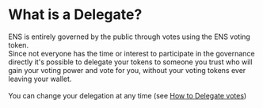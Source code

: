 # What is a Delegate?

ENS is entirely governed by the public through votes using the ENS voting token.\
Since not everyone has the time or interest to participate in the governance directly it's possible to delegate your tokens to someone you trust who will gain your voting power and vote for you, without your voting tokens ever leaving your wallet.\
\
You can change your delegation at any time (see [How to Delegate votes](how-to-delegate-votes.md))

